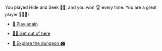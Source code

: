 You played Hide and Seek 🕵️‍♂️, and you won 🏆 every time. You are a great player 👍🏻🙂!

- [🔄 Play again](1-BBA.md)

- [🏃‍♂️ Get out of here](1-A.md)

- [🔎 Explore the dungeon 🏟️ ](../1/2.md)
